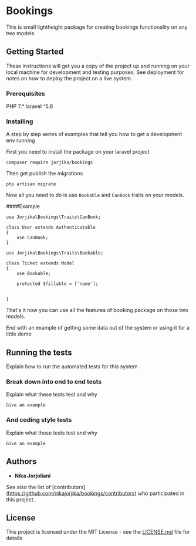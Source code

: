 # Bookings

This is small lightheight package for creating bookings functionality on any two models

## Getting Started

These instructions will get you a copy of the project up and running on your local machine for development and testing purposes. See deployment for notes on how to deploy the project on a live system.

### Prerequisites

PHP 7.*
laravel ^5.6

### Installing

A step by step series of examples that tell you how to get a development env running

First you need to install the package on your laravel project
```
composer require jorjika/bookings
```
Then get publish the migrations

```
php artisan migrate
```

Now all you need to do is use ```Bookable``` and ```CanBook``` traits on your models. 

####Example
```
use Jorjika\Bookings\Traits\CanBook;

class User extends Authenticatable
{
    use CanBook;
}
```
```
use Jorjika\Bookings\Traits\Bookable;

class Ticket extends Model
{
    use Bookable;

    protected $fillable = ['name'];


}
```
That's it now you can use all the features of booking package on those two models.


End with an example of getting some data out of the system or using it for a little demo

## Running the tests

Explain how to run the automated tests for this system

### Break down into end to end tests

Explain what these tests test and why

```
Give an example
```

### And coding style tests

Explain what these tests test and why

```
Give an example
```

## Authors

* **Nika Jorjoliani**

See also the list of [contributors] (https://github.com/nikajorjika/bookings/contributors) who participated in this project.

## License

This project is licensed under the MIT License - see the [LICENSE.md](LICENSE.md) file for details

